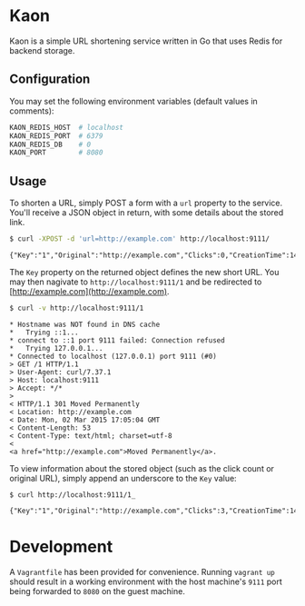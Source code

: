 # Kaon

Kaon is a simple URL shortening service written in Go that uses Redis for
backend storage.

## Configuration

You may set the following environment variables (default values in comments):

```bash
KAON_REDIS_HOST  # localhost
KAON_REDIS_PORT  # 6379
KAON_REDIS_DB    # 0
KAON_PORT        # 8080
```

## Usage
To shorten a URL, simply POST a form with a `url` property to the service.
You'll receive a JSON object in return, with some details about the stored link.

```bash
$ curl -XPOST -d 'url=http://example.com' http://localhost:9111/
```

```
{"Key":"1","Original":"http://example.com","Clicks":0,"CreationTime":1425315326750138320}
```

The `Key` property on the returned object defines the new short URL. You may
then nagivate to `http://localhost:9111/1` and be redirected to
[http://example.com](http://example.com).

```bash
$ curl -v http://localhost:9111/1
```

```
* Hostname was NOT found in DNS cache
*   Trying ::1...
* connect to ::1 port 9111 failed: Connection refused
*   Trying 127.0.0.1...
* Connected to localhost (127.0.0.1) port 9111 (#0)
> GET /1 HTTP/1.1
> User-Agent: curl/7.37.1
> Host: localhost:9111
> Accept: */*
>
< HTTP/1.1 301 Moved Permanently
< Location: http://example.com
< Date: Mon, 02 Mar 2015 17:05:04 GMT
< Content-Length: 53
< Content-Type: text/html; charset=utf-8
<
<a href="http://example.com">Moved Permanently</a>.
```

To view information about the stored object (such as the click count or original
URL), simply append an underscore to the `Key` value:

```
$ curl http://localhost:9111/1_
```

```
{"Key":"1","Original":"http://example.com","Clicks":3,"CreationTime":1425315326750138320}
```

# Development

A `Vagrantfile` has been provided for convenience. Running `vagrant up` should
result in a working environment with the host machine's `9111` port being
forwarded to `8080` on the guest machine.
